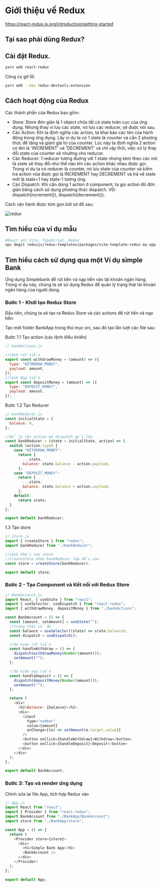 # Giới thiệu về Redux

https://react-redux.js.org/introduction/getting-started

## Tại sao phải dùng Redux?

## Cài đặt Redux.

```bash
yarn add react-redux
```

Công cụ gở lỗi

```bash
yarn add --dev redux-devtools-extension
```

## Cách hoạt động của Redux

Các thành phần của Redux bao gồm:

- Store: Store đơn giản là 1 object chứa tất cả state toàn cục của ứng dụng. Nhưng thay vì lưu các state, nó lưu các reducer, sẽ được nói sau.
- Các Action: Khi ta định nghĩa các action, ta khai báo các tên của hành động trong ứng dụng. Lấy ví dụ ta có 1 state là counter và cần 2 phương thức để tăng và giảm giá trị của counter. Lúc này ta định nghĩa 2 action có tên là 'INCREMENT' và 'DECREMENT' và chỉ vậy thôi, việc xử lý thay đổi state của counter sẽ nhường cho reducer.
- Các Reducer: 1 reducer tương đương với 1 state nhưng kèm theo các mô tả state sẽ thay đổi như thế nào khi các action khác nhau được gọi. Trong ví dụ ta có reducer là counter, nó lưu state của counter và kiểm tra action vừa được gọi là INCREMENT hay DECREMENT và trả về state mới là state+1 hay state-1 tương ứng.
- Các Dispatch: Khi cần dùng 1 action ở component, ta gọi action đó đơn giản bằng cách sử dụng phương thức dispatch. VD: dispatch(increment()), dispatch(decrement()).

Cách vận hành được tóm gọn bởi sơ đồ sau:

![redux](https://d33wubrfki0l68.cloudfront.net/01cc198232551a7e180f4e9e327b5ab22d9d14e7/b33f4/assets/images/reduxdataflowdiagram-49fa8c3968371d9ef6f2a1486bd40a26.gif)

## Tìm hiểu của ví dụ mẫu

```bash
#React với Vite, TypeScript, Redux
npx degit reduxjs/redux-templates/packages/vite-template-redux my-app
```

## Tìm hiểu cách sử dụng qua một Ví dụ simple Bank

Ứng dụng Simplebank để rút tiền và nạp tiền vào tài khoản ngân hàng. Trong ví dụ này, chúng ta sẽ sử dụng Redux để quản lý trạng thái tài khoản ngân hàng của người dùng.

### Bước 1 - Khởi tạo Redux Store

Đầu tiên, chúng ta sẽ tạo ra Redux Store và các actions để rút tiền và nạp tiền:

Tạo một folder BankApp trong thư mục src, sau đó tạo lần lượt các file sau:

Bước 1.1 Tạo action (các lệnh điều khiển)

```js
// bankActions.js

//Lệnh rút tiền
export const withdrawMoney = (amount) => ({
  type: "WITHDRAW_MONEY",
  payload: amount,
});
//lệnh Nạp tiền
export const depositMoney = (amount) => ({
  type: "DEPOSIT_MONEY",
  payload: amount,
});
```

Bước 1.2 Tạo Reducer

```js
// bankReducer.js
const initialState = {
  balance: 0,
};

//Xử lý các action mà dispatch gửi lên
const bankReducer = (state = initialState, action) => {
  switch (action.type) {
    case "WITHDRAW_MONEY":
      return {
        ...state,
        balance: state.balance - action.payload,
      };
    case "DEPOSIT_MONEY":
      return {
        ...state,
        balance: state.balance + action.payload,
      };
    default:
      return state;
  }
};

export default bankReducer;
```

1.3 Tạo store

```js
// store.js
import { createStore } from "redux";
import bankReducer from "./bankReducer";

//Lệnh khởi tạo store
//createStore nhận bankReducer làm đầu vào
const store = createStore(bankReducer);

export default store;
```

### Bước 2 - Tạo Component và Kết nối với Redux Store

```js
// BankAccount.js
import React, { useState } from "react";
import { useSelector, useDispatch } from "react-redux";
import { withdrawMoney, depositMoney } from "./bankActions";

const BankAccount = () => {
  const [amount, setAmount] = useState("");
  //trạng thái số dư
  const balance = useSelector((state) => state.balance);
  const dispatch = useDispatch();

  //Sự kiện rút tiền
  const handleWithdraw = () => {
    dispatch(withdrawMoney(Number(amount)));
    setAmount("");
  };

  //Sự kiện nạp tiền
  const handleDeposit = () => {
    dispatch(depositMoney(Number(amount)));
    setAmount("");
  };

  return (
    <div>
      <h2>Balance: {balance}</h2>
      <div>
        <input
          type="number"
          value={amount}
          onChange={(e) => setAmount(e.target.value)}
        />
        <button onClick={handleWithdraw}>Withdraw</button>
        <button onClick={handleDeposit}>Deposit</button>
      </div>
    </div>
  );
};

export default BankAccount;
```

### Bước 3: Tạo và render ứng dụng

Chỉnh sửa lại file App, tích hợp Redux vào

```js
// App.js
import React from "react";
import { Provider } from "react-redux";
import BankAccount from "./BankApp/BankAccount";
import store from "./BankApp/store";

const App = () => {
  return (
    <Provider store={store}>
      <div>
        <h1>Simple Bank App</h1>
        <BankAccount />
      </div>
    </Provider>
  );
};

export default App;
```
